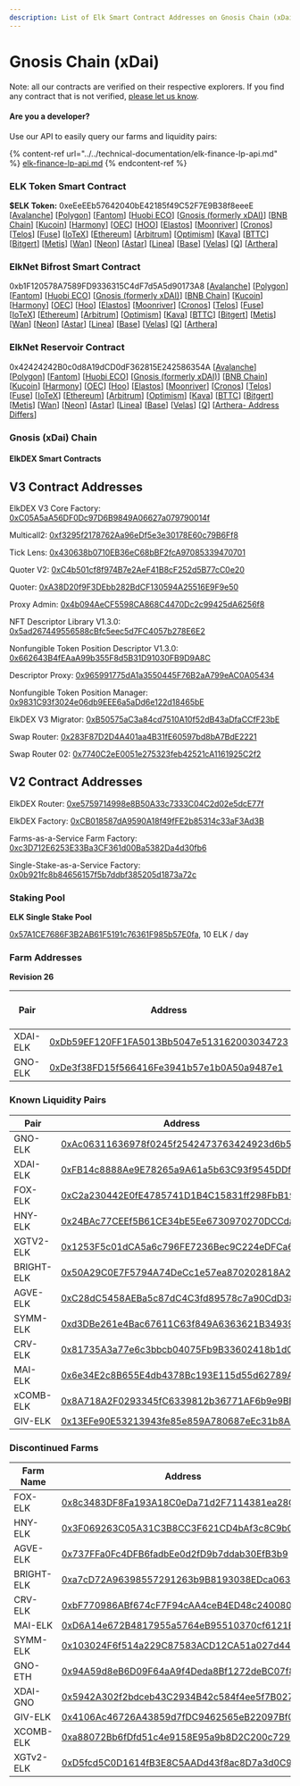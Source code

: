 ```yaml
---
description: List of Elk Smart Contract Addresses on Gnosis Chain (xDai)
---
```


# Gnosis Chain (xDai)

Note: all our contracts are verified on their respective explorers. If you find any contract that is not verified, [please let us know](mailto:hello@elk.finance).

#### Are you a developer?

Use our API to easily query our farms and liquidity pairs:

{% content-ref url="../../technical-documentation/elk-finance-lp-api.md" %}
[elk-finance-lp-api.md](../../technical-documentation/elk-finance-lp-api.md)
{% endcontent-ref %}

### ELK Token Smart Contract

**$ELK Token:** 0xeEeEEb57642040bE42185f49C52F7E9B38f8eeeE \[[Avalanche](https://snowtrace.io/token/0xeeeeeb57642040be42185f49c52f7e9b38f8eeee)] \[[Polygon](https://polygonscan.com/token/0xeEeEEb57642040bE42185f49C52F7E9B38f8eeeE)] \[[Fantom](https://ftmscan.com/token/0xeEeEEb57642040bE42185f49C52F7E9B38f8eeeE)] \[[Huobi ECO](https://hecoinfo.com/token/0xeEeEEb57642040bE42185f49C52F7E9B38f8eeeE)] \[[Gnosis (formerly xDAI)](https://blockscout.com/xdai/mainnet/token/0xeEeEEb57642040bE42185f49C52F7E9B38f8eeeE/token-transfers)] \[[BNB Chain](https://bscscan.com/token/0xeEeEEb57642040bE42185f49C52F7E9B38f8eeeE)] \[[Kucoin](https://explorer.kcc.io/en/token/0xeeeeeb57642040be42185f49c52f7e9b38f8eeee)] \[[Harmony](https://explorer.harmony.one/address/0xeEeEEb57642040bE42185f49C52F7E9B38f8eeeE)] \[[OEC](https://www.oklink.com/en/okc/address/0xeeeeeb57642040be42185f49c52f7e9b38f8eeee)] \[[HOO](https://hooscan.com/token/0xeEeEEb57642040bE42185f49C52F7E9B38f8eeeE)] \[[Elastos](https://esc.elastos.io/token/0xeEeEEb57642040bE42185f49C52F7E9B38f8eeeE/token-transfers)] \[[Moonriver](https://blockscout.moonriver.moonbeam.network/token/0xeEeEEb57642040bE42185f49C52F7E9B38f8eeeE/token-transfers)] \[[Cronos](https://cronos.org/explorer/token/0xeEeEEb57642040bE42185f49C52F7E9B38f8eeeE/token-transfers)] \[[Telos](https://www.teloscan.io/address/0xeeeeeb57642040be42185f49c52f7e9b38f8eeee)] \[[Fuse](https://explorer.fuse.io/token/0xeEeEEb57642040bE42185f49C52F7E9B38f8eeeE/token-transfers)] \[[IoTeX](https://iotexscout.io/address/0xeEeEEb57642040bE42185f49C52F7E9B38f8eeeE)] \[[Ethereum](https://etherscan.io/address/0xeEeEEb57642040bE42185f49C52F7E9B38f8eeeE)] \[[Arbitrum](https://arbiscan.io/address/0xeeeeeb57642040be42185f49c52f7e9b38f8eeee)] \[[Optimism](https://optimistic.etherscan.io/address/0xeeeeeb57642040be42185f49c52f7e9b38f8eeee)] \[[Kava](https://explorer.kava.io/address/0xeEeEEb57642040bE42185f49C52F7E9B38f8eeeE)] \[[BTTC](https://bttcscan.com/address/0xeeeeeb57642040be42185f49c52f7e9b38f8eeee)] \[[Bitgert](https://brisescan.com/address/0xeEeEEb57642040bE42185f49C52F7E9B38f8eeeE)] \[[Metis](https://andromeda-explorer.metis.io/address/0xeEeEEb57642040bE42185f49C52F7E9B38f8eeeE)] \[[Wan](https://www.wanscan.org/address/0xeEeEEb57642040bE42185f49C52F7E9B38f8eeeE)] \[[Neon](https://neonscan.org/address/0xeEeEEb57642040bE42185f49C52F7E9B38f8eeeE)] \[[Astar](https://blockscout.com/astar/address/0xeEeEEb57642040bE42185f49C52F7E9B38f8eeeE)] \[[Linea](https://explorer.linea.build/address/0xeEeEEb57642040bE42185f49C52F7E9B38f8eeeE)] \[[Base](https://basescan.org/address/0xeEeEEb57642040bE42185f49C52F7E9B38f8eeeE)] \[[Velas](https://evmexplorer.velas.com/address/0xeEeEEb57642040bE42185f49C52F7E9B38f8eeeE)] \[[Q](https://explorer.q.org/address/0xeEeEEb57642040bE42185f49C52F7E9B38f8eeeE)] \[[Arthera](https://explorer.arthera.net/address/0xeEeEEb57642040bE42185f49C52F7E9B38f8eeeE)]

### ElkNet Bifrost Smart Contract

0xb1F120578A7589FD9336315C4dF7d5A5d90173A8 \[[Avalanche](https://snowtrace.io/address/0xb1F120578A7589FD9336315C4dF7d5A5d90173A8)] \[[Polygon](https://polygonscan.com/address/0xb1F120578A7589FD9336315C4dF7d5A5d90173A8)] \[[Fantom](https://ftmscan.com/address/0xb1F120578A7589FD9336315C4dF7d5A5d90173A8)] \[[Huobi ECO](https://hecoinfo.com/address/0xb1F120578A7589FD9336315C4dF7d5A5d90173A8)] \[[Gnosis (formerly xDAI)](https://blockscout.com/xdai/mainnet/address/0xb1F120578A7589FD9336315C4dF7d5A5d90173A8)] \[[BNB Chain](https://bscscan.com/address/0xb1F120578A7589FD9336315C4dF7d5A5d90173A8)] \[[Kucoin](https://explorer.kcc.io/address/0xb1F120578A7589FD9336315C4dF7d5A5d90173A8)] \[[Harmony](https://explorer.harmony.one/address/0xb1F120578A7589FD9336315C4dF7d5A5d90173A8)] \[[OEC](https://www.oklink.com/oktc/address/0xb1F120578A7589FD9336315C4dF7d5A5d90173A8)] \[[Hoo](https://hooscan.com/address/0xb1F120578A7589FD9336315C4dF7d5A5d90173A8)] \[[Elastos](https://esc.elastos.io/address/0xb1F120578A7589FD9336315C4dF7d5A5d90173A8)] \[[Moonriver](https://blockscout.moonriver.moonbeam.network/address/0xb1F120578A7589FD9336315C4dF7d5A5d90173A8)] \[[Cronos](https://cronos.org/explorer/address/0xb1F120578A7589FD9336315C4dF7d5A5d90173A8)] \[[Telos](https://www.teloscan.io/evm/address/0xb1F120578A7589FD9336315C4dF7d5A5d90173A8)] \[[Fuse](https://explorer.fuse.io/address/0xb1F120578A7589FD9336315C4dF7d5A5d90173A8)] \[[IoTeX](https://iotexscout.io/address/0xb1F120578A7589FD9336315C4dF7d5A5d90173A8)] \[[Ethereum](https://etherscan.io/address/0xb1F120578A7589FD9336315C4dF7d5A5d90173A8)] \[[Arbitrum](https://arbiscan.io/address/0xb1F120578A7589FD9336315C4dF7d5A5d90173A8)] \[[Optimism](https://optimistic.etherscan.io/address/0xb1F120578A7589FD9336315C4dF7d5A5d90173A8)] \[[Kava](https://explorer.kava.io/address/0xb1F120578A7589FD9336315C4dF7d5A5d90173A8)] \[[BTTC](https://bttcscan.com/address/0xb1f120578a7589fd9336315c4df7d5a5d90173a8)] \[[Bitgert](https://brisescan.com/address/0xb1F120578A7589FD9336315C4dF7d5A5d90173A8)] \[[Metis](https://andromeda-explorer.metis.io/address/0xb1F120578A7589FD9336315C4dF7d5A5d90173A8)] \[[Wan](https://www.wanscan.org/address/0xb1F120578A7589FD9336315C4dF7d5A5d90173A8)] \[[Neon](https://neonscan.org/address/0xb1F120578A7589FD9336315C4dF7d5A5d90173A8)] \[[Astar](https://blockscout.com/astar/address/0xb1F120578A7589FD9336315C4dF7d5A5d90173A8)] \[[Linea](https://explorer.linea.build/address/0xb1F120578A7589FD9336315C4dF7d5A5d90173A8)] \[[Base](https://basescan.org/address/0xb1F120578A7589FD9336315C4dF7d5A5d90173A8)] \[[Velas](https://evmexplorer.velas.com/address/0xb1F120578A7589FD9336315C4dF7d5A5d90173A8)] \[[Q](https://explorer.q.org/address/0xb1F120578A7589FD9336315C4dF7d5A5d90173A8)] \[[Arthera](https://explorer.arthera.net/address/0xb1F120578A7589FD9336315C4dF7d5A5d90173A8)]

### ElkNet Reservoir Contract

0x42424242B0c0d8A19dCD0dF362815E242586354A \[[Avalanche](https://snowtrace.io/address/0x42424242B0c0d8A19dCD0dF362815E242586354A)] \[[Polygon](https://polygonscan.com/address/0x42424242B0c0d8A19dCD0dF362815E242586354A)] \[[Fantom](https://ftmscan.com/address/0x42424242B0c0d8A19dCD0dF362815E242586354A)] \[[Huobi ECO](https://hecoinfo.com/address/0x42424242B0c0d8A19dCD0dF362815E242586354A)] \[[Gnosis (formerly xDAI)](https://blockscout.com/xdai/mainnet/address/0x42424242B0c0d8A19dCD0dF362815E242586354A)] \[[BNB Chain](https://bscscan.com/address/0x42424242B0c0d8A19dCD0dF362815E242586354A)] \[[Kucoin](https://explorer.kcc.io/address/0x42424242B0c0d8A19dCD0dF362815E242586354A)] \[[Harmony](https://explorer.harmony.one/address/0x42424242B0c0d8A19dCD0dF362815E242586354A)] \[[OEC](https://www.oklink.com/oktc/address/0x42424242B0c0d8A19dCD0dF362815E242586354A)] \[[Hoo](https://hooscan.com/address/0x42424242B0c0d8A19dCD0dF362815E242586354A)] \[[Elastos](https://esc.elastos.io/address/0x42424242B0c0d8A19dCD0dF362815E242586354A)] \[[Moonriver](https://blockscout.moonriver.moonbeam.network/address/0x42424242B0c0d8A19dCD0dF362815E242586354A)] \[[Cronos](https://cronos.org/explorer/address/0x42424242B0c0d8A19dCD0dF362815E242586354A)] \[[Telos](https://www.teloscan.io/evm/address/0x42424242B0c0d8A19dCD0dF362815E242586354A)] \[[Fuse](https://explorer.fuse.io/address/0x42424242B0c0d8A19dCD0dF362815E242586354A)] \[[IoTeX](https://iotexscout.io/address/0x42424242B0c0d8A19dCD0dF362815E242586354A)] \[[Ethereum](https://etherscan.io/address/0x42424242B0c0d8A19dCD0dF362815E242586354A)] \[[Arbitrum](https://arbiscan.io/address/0x42424242B0c0d8A19dCD0dF362815E242586354A)] \[[Optimism](https://optimistic.etherscan.io/address/0x42424242B0c0d8A19dCD0dF362815E242586354A)] \[[Kava](https://explorer.kava.io/address/0x42424242B0c0d8A19dCD0dF362815E242586354A)] \[[BTTC](https://bttcscan.com/address/0x42424242B0c0d8A19dCD0dF362815E242586354A)] \[[Bitgert](https://brisescan.com/address/0x42424242B0c0d8A19dCD0dF362815E242586354A)] \[[Metis](https://andromeda-explorer.metis.io/address/0x42424242B0c0d8A19dCD0dF362815E242586354A)] \[[Wan](https://www.wanscan.org/address/0x42424242B0c0d8A19dCD0dF362815E242586354A)] \[[Neon](https://neonscan.org/address/0x42424242B0c0d8A19dCD0dF362815E242586354A)] \[[Astar](https://blockscout.com/astar/address/0x42424242B0c0d8A19dCD0dF362815E242586354A)] \[[Linea](https://explorer.linea.build/address/0x42424242B0c0d8A19dCD0dF362815E242586354A)] \[[Base](https://basescan.org/address/0x42424242B0c0d8A19dCD0dF362815E242586354A)] \[[Velas](https://evmexplorer.velas.com/address/0x42424242B0c0d8A19dCD0dF362815E242586354A)] \[[Q](https://explorer.q.org/address/0x42424242B0c0d8A19dCD0dF362815E242586354A)] \[[Arthera- Address Differs](https://explorer.arthera.net/address/0x895b900AA1D1EF851c442645fF6dC912bbF2747B)]

### Gnosis (xDai) Chain

#### ElkDEX Smart Contracts

## V3 Contract Addresses

ElkDEX V3 Core Factory: [0xC05A5aA56DF0Dc97D6B9849A06627a079790014f](https://blockscout.com/xdai/mainnet/address/0xC05A5aA56DF0Dc97D6B9849A06627a079790014f)

Multicall2: [0xf3295f2178762Aa96eDf5e3e30178E60c79B6Ff8](https://blockscout.com/xdai/mainnet/address/0xf3295f2178762Aa96eDf5e3e30178E60c79B6Ff8)

Tick Lens: [0x430638b0710EB36eC68bBF2fcA97085339470701](https://blockscout.com/xdai/mainnet/address/0x430638b0710EB36eC68bBF2fcA97085339470701)

Quoter V2: [0xC4b501cf8f974B7e2AeF41B8cF252d5B77cC0e20](https://blockscout.com/xdai/mainnet/address/0xC4b501cf8f974B7e2AeF41B8cF252d5B77cC0e20)

Quoter: [0xA38D20f9F3DEbb282BdCF130594A25516E9F9e50](https://blockscout.com/xdai/mainnet/address/0xA38D20f9F3DEbb282BdCF130594A25516E9F9e50)

Proxy Admin: [0x4b094AeCF5598CA868C4470Dc2c99425dA6256f8](https://blockscout.com/xdai/mainnet/address/0x4b094AeCF5598CA868C4470Dc2c99425dA6256f8)

NFT Descriptor Library V1.3.0: [0x5ad267449556588cBfc5eec5d7FC4057b278E6E2](https://blockscout.com/xdai/mainnet/address/0x5ad267449556588cBfc5eec5d7FC4057b278E6E2)

Nonfungible Token Position Descriptor V1.3.0: [0x662643B4fEAaA99b355F8d5B31D91030FB9D9A8C](https://blockscout.com/xdai/mainnet/address/0x662643B4fEAaA99b355F8d5B31D91030FB9D9A8C)

Descriptor Proxy: [0x965991775dA1a3550445F76B2aA799eAC0A05434](https://blockscout.com/xdai/mainnet/address/0x965991775dA1a3550445F76B2aA799eAC0A05434)

Nonfungible Token Position Manager: [0x9831C93f3024e06db9EEE6a5aDd6e122d18465bE](https://blockscout.com/xdai/mainnet/address/0x9831C93f3024e06db9EEE6a5aDd6e122d18465bE)

ElkDEX V3 Migrator: [0xB50575aC3a84cd7510A10f52dB43aDfaCCfF23bE](https://blockscout.com/xdai/mainnet/address/0xB50575aC3a84cd7510A10f52dB43aDfaCCfF23bE)

Swap Router: [0x283F87D2D4A401aa4B31fE60597bd8bA7BdE2221](https://blockscout.com/xdai/mainnet/address/0x283F87D2D4A401aa4B31fE60597bd8bA7BdE2221)

Swap Router 02: [0x7740C2eE0051e275323feb42521cA1161925C2f2](https://blockscout.com/xdai/mainnet/address/0x7740C2eE0051e275323feb42521cA1161925C2f2)

## V2 Contract Addresses

ElkDEX Router: [0xe5759714998e8B50A33c7333C04C2d02e5dcE77f](https://blockscout.com/xdai/mainnet/address/0xe5759714998e8B50A33c7333C04C2d02e5dcE77f)

ElkDEX Factory: [0xCB018587dA9590A18f49fFE2b85314c33aF3Ad3B](https://blockscout.com/xdai/mainnet/address/0xCB018587dA9590A18f49fFE2b85314c33aF3Ad3B)

Farms-as-a-Service Farm Factory: [0xc3D712E6253E33Ba3CF361d00Ba5382Da4d30fb6](https://blockscout.com/address/0xc3D712E6253E33Ba3CF361d00Ba5382Da4d30fb6)

Single-Stake-as-a-Service Factory: [0x0b921fc8b84656157f5b7ddbf385205d1873a72c](https://blockscout.com/address/0x0b921fc8b84656157f5b7ddbf385205d1873a72c)


### Staking Pool

**ELK Single Stake Pool**

[0x57A1CE7686F3B2AB61F5191c76361F985b57E0fa](https://blockscout.com/xdai/mainnet/address/0x57A1CE7686F3B2AB61F5191c76361F985b57E0fa), 10 ELK / day



### **Farm Addresses**

**Revision 26**

<table><thead><tr><th width="187.33333333333331">Pair</th><th>Address</th><th>ELK / day</th></tr></thead><tbody><tr><td>XDAI-ELK</td><td><a href="https://blockscout.com/xdai/mainnet/address/0xDb59EF120FF1FA5013Bb5047e513162003034723">0xDb59EF120FF1FA5013Bb5047e513162003034723</a></td><td>85</td></tr><tr><td>GNO-ELK</td><td><a href="https://blockscout.com/xdai/mainnet/address/0xDe3f38FD15f566416Fe3941b57e1b0A50a9487e1">0xDe3f38FD15f566416Fe3941b57e1b0A50a9487e1</a></td><td>15</td></tr></tbody></table>

### Known Liquidity Pairs

| Pair       | Address                                                                                                                 |
| ---------- | ----------------------------------------------------------------------------------------------------------------------- |
| GNO-ELK    | [0xAc06311636978f0245f2542473763424923d6b55](https://blockscout.com/address/0xAc06311636978f0245f2542473763424923d6b55) |
| XDAI-ELK   | [0xFB14c8888Ae9E78265a9A61a5b63C93f9545DDf6](https://blockscout.com/address/0xFB14c8888Ae9E78265a9A61a5b63C93f9545DDf6) |
| FOX-ELK    | [0xC2a230442E0fE4785741D1B4C15831ff298FbB19](https://blockscout.com/address/0xC2a230442E0fE4785741D1B4C15831ff298FbB19) |
| HNY-ELK    | [0x24BAc77CEEf5B61CE34bE5Ee6730970270DCCda2](https://blockscout.com/address/0x24BAc77CEEf5B61CE34bE5Ee6730970270DCCda2) |
| XGTV2-ELK  | [0x1253F5c01dCA5a6c796FE7236Bec9C224eDFCa61](https://blockscout.com/address/0x1253F5c01dCA5a6c796FE7236Bec9C224eDFCa61) |
| BRIGHT-ELK | [0x50A29C0E7F5794A74DeCc1e57ea870202818A210](https://blockscout.com/address/0x50A29C0E7F5794A74DeCc1e57ea870202818A210) |
| AGVE-ELK   | [0xC28dC5458AEBa5c87dC4C3fd89578c7a90CdD38B](https://blockscout.com/address/0xC28dC5458AEBa5c87dC4C3fd89578c7a90CdD38B) |
| SYMM-ELK   | [0xd3DBe261e4Bac67611C63f849A6363621B34939C](https://blockscout.com/address/0xd3DBe261e4Bac67611C63f849A6363621B34939C) |
| CRV-ELK    | [0x81735A3a77e6c3bbcb04075Fb9B33602418b1d08](https://blockscout.com/address/0x81735A3a77e6c3bbcb04075Fb9B33602418b1d08) |
| MAI-ELK    | [0x6e34E2c8B655E4db4378Bc193E115d55d62789AD](https://blockscout.com/address/0x6e34E2c8B655E4db4378Bc193E115d55d62789AD) |
| xCOMB-ELK  | [0x8A718A2F0293345fC6339812b36771AF6b9e9BB0](https://blockscout.com/address/0x8A718A2F0293345fC6339812b36771AF6b9e9BB0) |
| GIV-ELK    | [0x13EFe90E53213943fe85e859A780687eEc31b8Ab](https://blockscout.com/address/0x13EFe90E53213943fe85e859A780687eEc31b8Ab) |

### **Discontinued Farms**

| Farm Name  | Address                                                                                                                                           |
| ---------- | ------------------------------------------------------------------------------------------------------------------------------------------------- |
| FOX-ELK    | [0x8c3483DF8Fa193A18C0eDa71d2F7114381ea28C7](https://blockscout.com/xdai/mainnet/address/0x8c3483DF8Fa193A18C0eDa71d2F7114381ea28C7)              |
| HNY-ELK    | [0x3F069263C05A31C3B8CC3F621CD4bAf3c8C9b071](https://blockscout.com/xdai/mainnet/address/0x3F069263C05A31C3B8CC3F621CD4bAf3c8C9b071)              |
| AGVE-ELK   | [0x737FFa0Fc4DFB6fadbEe0d2fD9b7ddab30EfB3b9 ](https://blockscout.com/xdai/mainnet/address/0x737FFa0Fc4DFB6fadbEe0d2fD9b7ddab30EfB3b9)             |
| BRIGHT-ELK | [0xa7cD72A96398557291263b9B8193038EDca063C4](https://blockscout.com/xdai/mainnet/address/0xa7cD72A96398557291263b9B8193038EDca063C4)              |
| CRV-ELK    | [0xbF770986ABf674cF7F94cAA4ceB4ED48c2400802 ](https://blockscout.com/xdai/mainnet/address/0xbF770986ABf674cF7F94cAA4ceB4ED48c2400802)             |
| MAI-ELK    | [0xD6A14e672B4817955a5764eB95510370cf6121E5 ](https://blockscout.com/xdai/mainnet/address/0xD6A14e672B4817955a5764eB95510370cf6121E5)             |
| SYMM-ELK   | [0x103024F6f514a229C87583ACD12CA51a027d4456 ](https://blockscout.com/xdai/mainnet/address/0x103024F6f514a229C87583ACD12CA51a027d4456)             |
| GNO-ETH    | [0x94A59d8eB6D09F64aA9f4Deda8Bf1272deBC07f8](https://blockscout.com/xdai/mainnet/address/0x94A59d8eB6D09F64aA9f4Deda8Bf1272deBC07f8/transactions) |
| XDAI-GNO   | [0x5942A302f2bdceb43C2934B42c584f4ee5f7B027](https://blockscout.com/xdai/mainnet/address/0x5942A302f2bdceb43C2934B42c584f4ee5f7B027/transactions) |
| GIV-ELK    | [0x4106Ac46726A43859d7fDC9462565eB22097Bf05](https://blockscout.com/xdai/mainnet/address/0x4106Ac46726A43859d7fDC9462565eB22097Bf05)              |
| XCOMB-ELK  | [0xa88072Bb6fDfd51c4e9158E95a9b8D2C200c7291 ](https://blockscout.com/xdai/mainnet/address/0xa88072Bb6fDfd51c4e9158E95a9b8D2C200c7291)             |
| XGTv2-ELK  | [0xD5fcd5C0D1614fB3E8C5AADd43f8ac8D7a3d0C9a ](https://blockscout.com/xdai/mainnet/address/0xD5fcd5C0D1614fB3E8C5AADd43f8ac8D7a3d0C9a)             |
